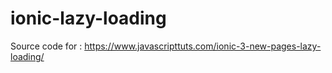 # ionic-lazy-loading
Source code for :
https://www.javascripttuts.com/ionic-3-new-pages-lazy-loading/
